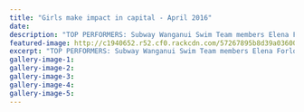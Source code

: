 ```yaml
---
title: "Girls make impact in capital - April 2016"
date: 
description: "TOP PERFORMERS: Subway Wanganui Swim Team members Elena Forlong (left), Niamh Hogan, Shannon Schimanski and Sarya Lower, did the club proud at the National Age Group Championships in Wellington..."
featured-image: http://c1940652.r52.cf0.rackcdn.com/57267895b8d39a036000094a/Nat-Age-Gp-Champs-in-WN-23.4.16-Forlong.Hogan.Lower.jpg
excerpt: "TOP PERFORMERS: Subway Wanganui Swim Team members Elena Forlong (left), Niamh Hogan, Shannon Schimanski and Sarya Lower, did the club proud at the National Age Group Championships in Wellington."
gallery-image-1: 
gallery-image-2: 
gallery-image-3: 
gallery-image-4: 
gallery-image-5: 
---
```

